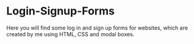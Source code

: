 # Login-Signup-Forms
Here you will find some log in and sign up forms for websites, which are created by me using HTML, CSS and modal boxes.
